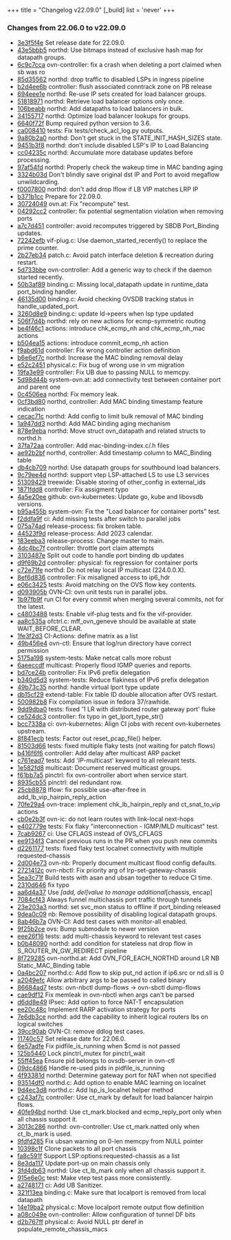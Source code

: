 +++
title = "Changelog v22.09.0"
[_build]
  list = 'never'
+++

### Changes from 22.06.0 to v22.09.0

- [3e3f5f4e](https://github.com/ovn-org/ovn/commit/3e3f5f4ec0be1bec52b0c33d538d3b676075bee9) Set release date for 22.09.0.
- [43e5bbb5](https://github.com/ovn-org/ovn/commit/43e5bbb5a3964c62302ab337f1f02c12ef99b66d) northd: Use bitmaps instead of exclusive hash map for datapath groups.
- [6c9c7cca](https://github.com/ovn-org/ovn/commit/6c9c7ccaf8938a220316cdfbf5b74d6cc6c9f8d9) ovn-controller: fix a crash when deleting a port claimed when sb was ro
- [85d35562](https://github.com/ovn-org/ovn/commit/85d355629f718e110b36502bfab6be1f765bfd3b) northd: drop traffic to disabled LSPs in ingress pipeline
- [b2d4ee6b](https://github.com/ovn-org/ovn/commit/b2d4ee6b5e2b90f2d191b4fe30e1a7a80acaff7d) controller: flush associated conntrack zone on PB release
- [694eee1e](https://github.com/ovn-org/ovn/commit/694eee1e288b1aa913bb7f3877bf4420725547e3) northd: Re-use IP sets created for load balancer groups.
- [51818971](https://github.com/ovn-org/ovn/commit/5181897167e5409cdf5668a731e82dee86b87534) northd: Retrieve load balancer options only once.
- [106beabb](https://github.com/ovn-org/ovn/commit/106beabb760a4a63c7988118e40ebffb20ec91a7) northd: Add datapaths to load balancers in bulk.
- [34155717](https://github.com/ovn-org/ovn/commit/34155717dc7b5781ad20000d838b4d0f269145a1) northd: Optimize load balancer lookups for groups.
- [6640f72f](https://github.com/ovn-org/ovn/commit/6640f72fab31b09517eb0c2b47e02b2db914d0d2) Bump required python version to 3.6.
- [ca008410](https://github.com/ovn-org/ovn/commit/ca008410de3e44e7add4e4aff2930ccf0486f12a) tests: Fix tests/check_acl_log.py outputs.
- [9a80b2a0](https://github.com/ovn-org/ovn/commit/9a80b2a0a4a8af44d9bea28b345dc02b3a5fe378) northd: Don't get stuck in the STATE_INIT_HASH_SIZES state.
- [9451b3f8](https://github.com/ovn-org/ovn/commit/9451b3f823161ca99313818416f26742b98b6f9d) northd: don't include disabled LSP's IP to Load Balancing
- [cc04235c](https://github.com/ovn-org/ovn/commit/cc04235c13071fa4da924b0d790abe23a3916902) northd: Accumulate more database updates before processing.
- [97af54fd](https://github.com/ovn-org/ovn/commit/97af54fdef719671cb24a3f6f04d08a5bc3ae1ca) northd: Properly check the wakeup time in MAC banding aging
- [3324b03d](https://github.com/ovn-org/ovn/commit/3324b03d7af262bcc82d48dbb4b66ab20783bd06) Don't blindly save original dst IP and Port to avoid megaflow unwildcarding.
- [f0007800](https://github.com/ovn-org/ovn/commit/f000780097731963585b915a1ecca14c6adf023d) northd: don't add drop lflow if LB VIP matches LRP IP
- [b371b1cc](https://github.com/ovn-org/ovn/commit/b371b1ccfd2aeca918876b36b0e979a4efd6ceb0) Prepare for 22.09.0.
- [30724049](https://github.com/ovn-org/ovn/commit/30724049778e869dc10d90a15edd3a97e9c6379c) ovn.at: Fix "recompute" test.
- [04292cc2](https://github.com/ovn-org/ovn/commit/04292cc2dc2c3823b0cf86612e50ad0023bcb73f) controller: fix potential segmentation violation when removing ports
- [a7c7d451](https://github.com/ovn-org/ovn/commit/a7c7d4519e5047232045881bf3af3788eb277a16) controller: avoid recomputes triggered by SBDB Port_Binding updates.
- [72242efb](https://github.com/ovn-org/ovn/commit/72242efbb58e4e5ef3954c0bfef960c0b2758b3a) vif-plug.c: Use daemon_started_recently() to replace the prime counter.
- [2b27eb34](https://github.com/ovn-org/ovn/commit/2b27eb3482a33136581796389d331d3be496a643) patch.c: Avoid patch interface deletion & recreation during restart.
- [5d733bbe](https://github.com/ovn-org/ovn/commit/5d733bbe7b4f0750b3110e6073106dfdf4d9d5e4) ovn-controller: Add a generic way to check if the daemon started recently.
- [50b3af89](https://github.com/ovn-org/ovn/commit/50b3af8938c93491d429dcabe8f9902f0aa43426) binding.c: Missing local_datapath update in runtime_data port_binding handler.
- [46135d00](https://github.com/ovn-org/ovn/commit/46135d00233c91ea17764307896c7494daa03b4c) binding.c: Avoid checking OVSDB tracking status in handle_updated_port.
- [3260d8e9](https://github.com/ovn-org/ovn/commit/3260d8e91d824bcc10eb30492e1a4ba9398e7a37) binding.c: update ld->peers when lsp type updated
- [506f7d4b](https://github.com/ovn-org/ovn/commit/506f7d4bcfbc3ff668cb683eb5332c821c976fe6) northd: rely on new actions for ecmp-symmetric routing
- [be4f46c1](https://github.com/ovn-org/ovn/commit/be4f46c1d401607422042fd5d9c1b311fdc844b5) actions: introduce chk_ecmp_nh and chk_ecmp_nh_mac actions
- [b504ea15](https://github.com/ovn-org/ovn/commit/b504ea151e9463a6dadbb0afd16d9318fa29e8dd) actions: introduce commit_ecmp_nh action
- [f9abd61d](https://github.com/ovn-org/ovn/commit/f9abd61d3bca8a616771cb559b7be27db0a3dcde) controller: Fix wrong controller action definition
- [b6e6ef7c](https://github.com/ovn-org/ovn/commit/b6e6ef7c470304955f5ded89f24a1f7e49d942de) northd: Increase the MAC binding removal delay
- [e52c2451](https://github.com/ovn-org/ovn/commit/e52c2451369a2667a2e898ce48b71422cc720e76) physical.c: Fix bug of wrong use in vm migration
- [19fa3e99](https://github.com/ovn-org/ovn/commit/19fa3e99ad64bc67e12e9b4c5f710212a2c85e6c) controller: Fix UB due to passing NULL to memcpy.
- [5d98d44b](https://github.com/ovn-org/ovn/commit/5d98d44b02ef5f65ab27f294ebd529f9af97eadf) system-ovn.at: add connectivity test between container port and parent one
- [0c4506ea](https://github.com/ovn-org/ovn/commit/0c4506ea2fb4bd93022f48232d706b9ff535e885) northd: Fix memory leak.
- [0cf3bd80](https://github.com/ovn-org/ovn/commit/0cf3bd80315b0f35b3cbff95fb8677817025e111) northd, controller: Add MAC binding timestamp feature indication
- [cecac71c](https://github.com/ovn-org/ovn/commit/cecac71c0e49f9bfb6595bc03a13f3f7644dd268) northd: Add config to limit bulk removal of MAC binding
- [1a947dd3](https://github.com/ovn-org/ovn/commit/1a947dd3073628d2f2655f46ee7d3db62ed15b55) northd: Add MAC binding aging mechanism
- [878e9eba](https://github.com/ovn-org/ovn/commit/878e9ebaa75657bc381679d856db6c54409ee4fa) northd: Move struct ovn_datapath and related structs to northd.h
- [37fa72aa](https://github.com/ovn-org/ovn/commit/37fa72aa08a8b560fad3a6267a1a99e1d391b071) controller: Add mac-binding-index.c/.h files
- [ae92b2bf](https://github.com/ovn-org/ovn/commit/ae92b2bf902522645ae693f9f9a73191b5e409f9) northd, controller: Add timestamp column to MAC_Binding table
- [db4cb709](https://github.com/ovn-org/ovn/commit/db4cb7098c890e974175d4d05dd70dc409fad91e) northd: Use datapath groups for southbound load balancers.
- [9c79ee4d](https://github.com/ovn-org/ovn/commit/9c79ee4d8dd6a3aa31d0f94b1384044daf61cbfb) northd: support vtep LSP-attached LS to use L3 services
- [51309429](https://github.com/ovn-org/ovn/commit/51309429cc3032a0cb422603e7bbda4905ca01ae) treewide: Disable storing of other_config in external_ids
- [1871fdd8](https://github.com/ovn-org/ovn/commit/1871fdd8e7dd61c4ce96879fa09d37d460d82e42) controller: Fix assigment typo
- [4a5e20ee](https://github.com/ovn-org/ovn/commit/4a5e20ee58cd012eb52a94ee1c97fe225e4e91f2) github: ovn-kubernetes: Update go, kube and libovsdb versions.
- [b95a455b](https://github.com/ovn-org/ovn/commit/b95a455b262b522e415e68293b41ddf35291be33) system-ovn: Fix the "Load balancer for container ports" test.
- [f2ddfa9f](https://github.com/ovn-org/ovn/commit/f2ddfa9f1ab055655b3a6d7ebe2e51316e523f5c) ci: Add missing tests after switch to parallel jobs
- [075a74ad](https://github.com/ovn-org/ovn/commit/075a74ad345def499176222581fe495d4bb3ee78) release-process: fix broken table.
- [44523f9d](https://github.com/ovn-org/ovn/commit/44523f9d787b0820e6f7b4c9eb8bda5ab090687d) release-process: Add 2023 calendar.
- [183eeba3](https://github.com/ovn-org/ovn/commit/183eeba3843d992164bf818a8624a988b6adc735) release-process: Change master to main.
- [4dc4bc7f](https://github.com/ovn-org/ovn/commit/4dc4bc7fdb848bcc626becbd2c80ffef8a39ff9a) controller: throttle port claim attempts
- [3103487e](https://github.com/ovn-org/ovn/commit/3103487e087b27b1b3577afba016403fd1ac3093) Split out code to handle port binding db updates
- [d9f69b2d](https://github.com/ovn-org/ovn/commit/d9f69b2d74c3fde3466c34e5489efa8afde1b726) controller: physical: fix regression for container ports
- [c72e71fe](https://github.com/ovn-org/ovn/commit/c72e71fe767788ff4abfd8558b62fdce1e804cdd) northd: Do not relay local IP multicast (224.0.0.X).
- [8ef6d836](https://github.com/ovn-org/ovn/commit/8ef6d83610b965135e9cb4af8658b77d7321183f) controller: Fix misaligned access to ip6_hdr
- [e06c3425](https://github.com/ovn-org/ovn/commit/e06c3425566261bb36c003d70357aab546d373cc) tests: Avoid matching on the OVS flow key contents.
- [d093905b](https://github.com/ovn-org/ovn/commit/d093905ba9a8cd0a25b058f00831aca3f3ea51be) OVN-CI: ovn unit tests run in parallel jobs.
- [1b97fb9f](https://github.com/ovn-org/ovn/commit/1b97fb9fb311ae9b6a4cd91d5db53583eb76fa6a) run CI for every commit when merging several commits, not for the latest.
- [c4803488](https://github.com/ovn-org/ovn/commit/c4803488bc58e3845b3155ec859359466f44b17e) tests: Enable vif-plug tests and fix the vif-provider.
- [aa8c535a](https://github.com/ovn-org/ovn/commit/aa8c535a1faf4bd3c0494edce1e9dda8a0251263) ofctrl.c: mff_ovn_geneve should be available at state WAIT_BEFORE_CLEAR.
- [1fe3f2d3](https://github.com/ovn-org/ovn/commit/1fe3f2d31a9909c0a6aa09892003d79d4fe92fd4) CI-Actions: define matrix as a list
- [49b456e4](https://github.com/ovn-org/ovn/commit/49b456e4b75debb29bcf8d4915d535904924edff) ovn-ctl: Ensure that log/run directory have correct permission
- [5175a198](https://github.com/ovn-org/ovn/commit/5175a198132e59a060efd16ea81178764f269efa) system-tests: Make netcat calls more robust
- [6aeeccdf](https://github.com/ovn-org/ovn/commit/6aeeccdf272bc60630581e46aa42d97f4f56d4fa) multicast: Properly flood IGMP queries and reports.
- [bd7ce24b](https://github.com/ovn-org/ovn/commit/bd7ce24bd79b2411fdc5d8ef0abb292ebedbe8df) controller: Fix IPv6 prefix delegation
- [b340d5d3](https://github.com/ovn-org/ovn/commit/b340d5d3af352ea4ece64b93e2bd59396586c217) system-tests: Reduce flakiness of IPv6 prefix delegation
- [49b73c35](https://github.com/ovn-org/ovn/commit/49b73c3504f78a26afa84b79c5d52bd9b224348f) northd: handle virtual lport type update
- [db15cf29](https://github.com/ovn-org/ovn/commit/db15cf29a1f9857b55389f424c5d747406550cb7) extend-table: Fix table ID double allocation after OVS restart.
- [500982b8](https://github.com/ovn-org/ovn/commit/500982b84280fdc451877c76f5fdb9a0ac19e805) Fix compilation issue in fedora 37/rawhide.
- [9dd9dba0](https://github.com/ovn-org/ovn/commit/9dd9dba0692265c17a9d61ca591f41eed6569e32) tests: fixed '1 LR with distributed router gateway port' fluke
- [ce524dc3](https://github.com/ovn-org/ovn/commit/ce524dc3c3d13bb095f7c2287faa8fcf33e2fef9) controller: fix typo in get_lport_type_str()
- [bcc7338a](https://github.com/ovn-org/ovn/commit/bcc7338a24d4c2895774882bf9dc2a91f8913dbd) ci: ovn-kubernetes: Align CI jobs with recent ovn-kubernetes upstream.
- [8f841ecb](https://github.com/ovn-org/ovn/commit/8f841ecbe28e33ac2865afdcf56612f1e382102e) tests: Factor out reset_pcap_file() helper.
- [81503d66](https://github.com/ovn-org/ovn/commit/81503d661ed9449ebe85f4b6b3130b75c7dd60bd) tests: fixed multiple flaky tests (not waiting for patch flows)
- [b416f6f6](https://github.com/ovn-org/ovn/commit/b416f6f65d71b3d697642e89e0cf3cb93dbc25d0) controller: Add delay after multicast ARP packet
- [c761ead7](https://github.com/ovn-org/ovn/commit/c761ead74f74392b5584a3f7906dc8cd48ffb3db) tests: Add 'IP-multicast' keyword to all relevant tests.
- [1e582fd8](https://github.com/ovn-org/ovn/commit/1e582fd860102f4a22a038efb94d08ee1a5f5d87) multicast: Document reserved multicast groups.
- [f61bb7a5](https://github.com/ovn-org/ovn/commit/f61bb7a5e7b0387233a4237902065bc84b0be82f) pinctrl: fix ovn-controller abort when service start.
- [8935cb55](https://github.com/ovn-org/ovn/commit/8935cb55a2358d45cbe53b61a2acebd3653fa655) pinctrl: del redundant row.
- [25cb8878](https://github.com/ovn-org/ovn/commit/25cb8878699a2b74825bdea4c77b9d713b91cb80) lflow: fix possible use-after-free in add_lb_vip_hairpin_reply_action
- [70fe29a4](https://github.com/ovn-org/ovn/commit/70fe29a4a2b942511a57b9237a1fb44d9866cc13) ovn-trace: implement chk_lb_hairpin_reply and ct_snat_to_vip actions
- [cb0e2b3f](https://github.com/ovn-org/ovn/commit/cb0e2b3f44daeafb2f02f07289e3c410ee6ead28) ovn-ic: do not learn routes with link-local next-hops
- [e402779e](https://github.com/ovn-org/ovn/commit/e402779e1fdc5ab0bdbb1925742fbded5c323cd9) tests: Fix flaky "interconnection - IGMP/MLD multicast" test.
- [7cab9267](https://github.com/ovn-org/ovn/commit/7cab9267b086e9433dfdcd3ff9e23a647d40a9d6) ci: Use CFLAGS instead of OVS_CFLAGS
- [ee9134f3](https://github.com/ovn-org/ovn/commit/ee9134f382800a6411fe11c02bb3fea4e0fe7d72) Cancel previous runs in the PR when you push new commits
- [d2261177](https://github.com/ovn-org/ovn/commit/d22611775ac045e10f25feb9823328d6df959942) tests: fixed flaky test localnet connectivity with multiple requested-chassis
- [2d004e73](https://github.com/ovn-org/ovn/commit/2d004e73b3762ae49608c01af8d609dfc85a792d) ovn-nb: Properly document multicast flood config defaults.
- [2721412c](https://github.com/ovn-org/ovn/commit/2721412c4ea30497938f89ed9364e07ce70d15e0) ovn-nbctl: Fix priority arg of lrp-set-gateway-chassis
- [5ea3c71f](https://github.com/ovn-org/ovn/commit/5ea3c71f1e47d39936fe91267cbb206c15245a18) Build tests with asan and ubsan together to reduce CI time.
- [2310d646](https://github.com/ovn-org/ovn/commit/2310d6469296f43fc78ea71e040fc67d2dd7c038) fix typo
- [aa6d4a37](https://github.com/ovn-org/ovn/commit/aa6d4a3782e89c9b6e1c9cc6af5ece6305f0f17d) Use _[add, del]value to manage additional_[chassis, encap]
- [7084cf43](https://github.com/ovn-org/ovn/commit/7084cf437421aedac019a4151d0b6ce9208e695a) Always funnel multichassis port traffic through tunnels
- [23e203a3](https://github.com/ovn-org/ovn/commit/23e203a3f30bd57ef8d0def7ee2698e588782d0c) northd: set svc_mon status to offline if port_binding released
- [9dea0c09](https://github.com/ovn-org/ovn/commit/9dea0c090e918c95aee4087dee72c3dbf4bc9a46) nb: Remove possibility of disabling logical datapath groups.
- [8ab46b7a](https://github.com/ovn-org/ovn/commit/8ab46b7af10d67777c3027350fd81c4c9862323c) OVN-CI: Add test cases with monitor-all enabled.
- [9f25b2ce](https://github.com/ovn-org/ovn/commit/9f25b2cedf2c9a9d6959b26911fc3adcc39a9a89) ovs: Bump submodule to newer version
- [eee26f16](https://github.com/ovn-org/ovn/commit/eee26f1658a8cf4573fac2a1c4bc1bdd44a9e137) tests: add multi-chassis keyword to relevant test cases
- [b0b48090](https://github.com/ovn-org/ovn/commit/b0b48090863d57ee8feea5fda1f8fb5b8f4e616a) northd: add condition for stateless nat drop flow in S_ROUTER_IN_GW_REDIRECT pipeline
- [8f729285](https://github.com/ovn-org/ovn/commit/8f7292856719c42c597fd0fdacb2224168ef4638) ovn-northd.at: Add OVN_FOR_EACH_NORTHD around LR NB Static_MAC_Binding table
- [0a4bc207](https://github.com/ovn-org/ovn/commit/0a4bc2075f7df1bb38338cde1973c931aa5e1942) northd.c: Add flow to skip put_nd action if ip6.src or nd.sll is 0
- [a2049efc](https://github.com/ovn-org/ovn/commit/a2049efcdd7800cf1e0f13c491d99259891358f0) Allow arbitrary args to be passed to called binary
- [86684ad7](https://github.com/ovn-org/ovn/commit/86684ad759b4f517b8f34fbf7ba8bb8ed77bb575) tests: ovn-nbctl dump-flows -> ovn-sbctl dump-flows
- [cae9df12](https://github.com/ovn-org/ovn/commit/cae9df12f73f0ff68f3827fa49ef36fdca2e5f0c) Fix memleak in ovn-nbctl when args can't be parsed
- [d6dd8e49](https://github.com/ovn-org/ovn/commit/d6dd8e49551141159f040406202f8550c18a1846) IPsec: Add option to force NAT-T encapsulation
- [ee20c48c](https://github.com/ovn-org/ovn/commit/ee20c48c2f5ce9d512adfcbea3ee300f8bb09625) Implement RARP activation strategy for ports
- [7e6db3ce](https://github.com/ovn-org/ovn/commit/7e6db3cea2dfc7943b2618d975e8a3135c65c2c2) northd: add the capability to inherit logical routers lbs on logical switches
- [39cc90ab](https://github.com/ovn-org/ovn/commit/39cc90ab260396ee343196dd92e65acebacd5f94) OVN-CI: remove ddlog test cases.
- [11740c57](https://github.com/ovn-org/ovn/commit/11740c5754176bbc9cc6a3f5453719176cf6ea5a) Set release date for 22.06.0.
- [6e57adfe](https://github.com/ovn-org/ovn/commit/6e57adfe5a35fc36ef290c6e9ae7e616f73cd3d2) Fix pidfile_is_running when $cmd is not passed
- [125b5440](https://github.com/ovn-org/ovn/commit/125b5440e50b137b16a5b46cdedc9d1e81c3bd25) Lock pinctrl_mutex for pinctrl_wait
- [55ff45ea](https://github.com/ovn-org/ovn/commit/55ff45ea31bbeeb1e028c098e7cf0bb2d485654b) Ensure pid belongs to ovsdb-server in ovn-ctl
- [09dc4866](https://github.com/ovn-org/ovn/commit/09dc4866fd323a2b7562ee8e6d1bfd9f07acc9bd) Handle re-used pids in pidfile_is_running
- [4f93381d](https://github.com/ovn-org/ovn/commit/4f93381d7d38aa21f56fb3ff4ec00490fca12614) northd: Determine gateway port for NAT when not specified
- [93514df0](https://github.com/ovn-org/ovn/commit/93514df0d4c8fe7986dc5f287d7011f420d1be6d) northd.c: Add option to enable MAC learning on localnet
- [9d4ec3d8](https://github.com/ovn-org/ovn/commit/9d4ec3d8f749e7e745088025321e2c7a9a498ed1) northd.c: Add lsp_is_localnet helper method
- [c243af7c](https://github.com/ovn-org/ovn/commit/c243af7c2eb0e030c61944e1c84d14037d29d697) controller: Use ct_mark by default for load balancer hairpin flows.
- [40fe94bd](https://github.com/ovn-org/ovn/commit/40fe94bd42fdb80227dbda01721e37473cb59ad9) northd: Use ct_mark.blocked and ecmp_reply_port only when all chassis support it.
- [3013c286](https://github.com/ovn-org/ovn/commit/3013c2869696a8d12c7d7d0f41483ed0014fc764) northd: ovn-controller: Use ct_mark.natted only when ct_lb_mark is used.
- [9fdfd285](https://github.com/ovn-org/ovn/commit/9fdfd2859b0fd89fe2bc8760f105ede4667143a1) Fix ubsan warning on 0-len memcpy from NULL pointer
- [10398c1f](https://github.com/ovn-org/ovn/commit/10398c1f51d54d5c3f8ec391a0f8de0bc76a927d) Clone packets to all port chassis
- [fa8c591f](https://github.com/ovn-org/ovn/commit/fa8c591fa2a7f0d5bcc83231a386bda13e78226b) Support LSP:options:requested-chassis as a list
- [8e3da117](https://github.com/ovn-org/ovn/commit/8e3da117534418c9a016604fd86f1578959aee57) Update port-up on main chassis only
- [3fd4db63](https://github.com/ovn-org/ovn/commit/3fd4db6324ec9fe8a8ddedab3e91f7251f56de9d) northd: Use ct_lb_mark only when all chassis support it.
- [915e6e0c](https://github.com/ovn-org/ovn/commit/915e6e0c2b4cb46d16db62fb6155eacdb3a0cb89) test: Make vtep test pass more consistently.
- [a2748171](https://github.com/ovn-org/ovn/commit/a2748171f36a77b3ac1d7725c141fd56e529bff6) ci: Add UB Sanitizer.
- [321f13ea](https://github.com/ovn-org/ovn/commit/321f13ea1281ce9d5c13a8f9b7a5efc0ca7b3cab) binding.c: Make sure that localport is removed from local datapath
- [14e19ba2](https://github.com/ovn-org/ovn/commit/14e19ba2c885c30f0cc95d3b9bd74e87bbbc352a) physical.c: Move localport remote output flow definition
- [a08c049e](https://github.com/ovn-org/ovn/commit/a08c049e925a57c9a83339c0c48861110dccfec0) ovn-controller: Allow configuration of tunnel DF bits
- [d2b767ff](https://github.com/ovn-org/ovn/commit/d2b767fff257af55d2be7e4fe842539b7cb7f058) physical.c: Avoid NULL ptr deref in populate_remote_chassis_macs